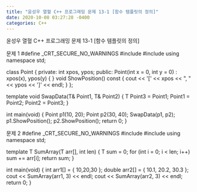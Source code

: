 ```yaml
---
title: "윤성우 열혈 C++ 프로그래밍 문제 13-1 [함수 템플릿의 정의]"
date: 2020-10-08 03:27:28 -0400
categories: C++
---
```


윤성우 열혈 C++ 프로그래밍 문제 13-1 [함수 템플릿의 정의]



문제 1
#define _CRT_SECURE_NO_WARNINGS
#include <iostream>
#include <cstring>
using namespace std;

class Point {
private:
	int xpos, ypos;
public:
	Point(int x = 0, int y = 0) : xpos(x), ypos(y) { }
	void ShowPosition() const {
		cout << '[' << xpos << ", " << ypos << ']' << endl;
	}
};

template <class T>
void SwapData(T& Point1, T& Point2) {
	T Point3 = Point1;
	Point1 = Point2;
	Point2 = Point3;
}

int main(void) {
	Point p1(10, 20);
	Point p2(30, 40);
	SwapData(p1, p2);
	p1.ShowPosition();
	p2.ShowPosition();
	return 0;
}



문제 2
#define _CRT_SECURE_NO_WARNINGS
#include <iostream>
#include <cstring>
using namespace std;

template <class T>
T SumArray(T arr[], int len) {
	T sum = 0;
	for (int i = 0; i < len; i++)
		sum += arr[i];
	return sum;
}

int main(void) {
	int arr1[] = { 10,20,30 };
	double arr2[] = { 10.1, 20.2, 30.3 };
	cout << SumArray(arr1, 3) << endl;
	cout << SumArray(arr2, 3) << endl;
	return 0;
}
